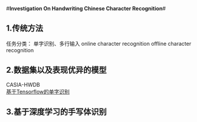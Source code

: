 #**Investigation On Handwriting Chinese Character Recognition**#

## 1.传统方法
任务分类：
单字识别、多行输入
online character recognition
offline character recognition

## 2.数据集以及表现优异的模型
CASIA-HWDB</br>
[基于Tensorflow的单字识别](https://blog.csdn.net/zchang81/article/details/77085165)


## 3.基于深度学习的手写体识别

